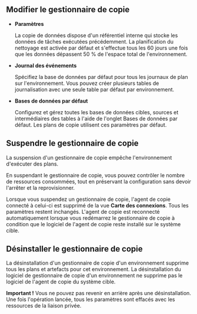 ## Modifier le gestionnaire de copie


-   **Paramètres**

    La copie de données dispose d'un référentiel interne qui stocke les données de tâches exécutées précédemment. La planification du nettoyage est activée par défaut et s'effectue tous les 60 jours une fois que les données dépassent 50 % de l'espace total de l'environnement.


-   **Journal des événements**

    Spécifiez la base de données par défaut pour tous les journaux de plan sur l'environnement. Vous pouvez créer plusieurs tables de journalisation avec une seule table par défaut par environnement.


-   **Bases de données par défaut**

    Configurez et gérez toutes les bases de données cibles, sources et intermédiaires des tables à l'aide de l'onglet Bases de données par défaut. Les plans de copie utilisent ces paramètres par défaut.


## Suspendre le gestionnaire de copie


La suspension d'un gestionnaire de copie empêche l'environnement d'exécuter des plans.

En suspendant le gestionnaire de copie, vous pouvez contrôler le nombre de ressources consommées, tout en préservant la configuration sans devoir l'arrêter et la reprovisionner.

Lorsque vous suspendez un gestionnaire de copie, l'agent de copie connecté à celui-ci est supprimé de la vue **Carte des connexions**. Tous les paramètres restent inchangés. L'agent de copie est reconnecté automatiquement lorsque vous redémarrez le gestionnaire de copie à condition que le logiciel de l'agent de copie reste installé sur le système cible.

## Désinstaller le gestionnaire de copie


La désinstallation d'un gestionnaire de copie d'un environnement supprime tous les plans et artefacts pour cet environnement. La désinstallation du logiciel de gestionnaire de copie d'un environnement ne supprime pas le logiciel de l'agent de copie du système cible.

**Important !** Vous ne pouvez pas revenir en arrière après une désinstallation. Une fois l'opération lancée, tous les paramètres sont effacés avec les ressources de la liaison privée.

